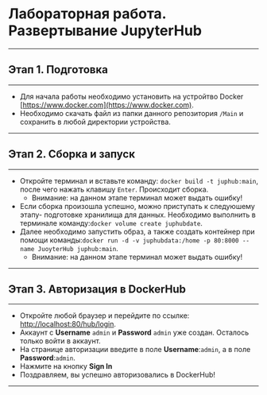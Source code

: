 # Лабораторная работа. Развертывание JupyterHub
---
## Этап 1. Подготовка
---
- Для начала работы необходимо установить на устройтво Docker [https://www.docker.com](https://www.docker.com).
- Необходимо скачать файл из папки данного репозитория ```/Main``` и сохранить в любой директории устройства.
---
## Этап 2. Сборка и запуск
---
- Откройте терминал и вставьте команду: ```docker build -t juphub:main```, после чего нажать клавишу ```Enter```. Происходит сборка.
  - Внимание: на данном этапе терминал может выдать ошибку!
- Если сборка произошла успешно, можно приступать к следуюшему этапу- подготовке хранилища для данных. Необходимо выполнить в терминале команду:```docker volume create juphubdate```. 
- Далее необходимо запустить образ, а также создать контейнер при помощи команды:```docker run -d -v juphubdata:/home -p 80:8000 --name JuoyterHub juphub:main```.
  - Внимание: на данном этапе терминал может выдать ошибку!
---
## Этап 3. Авторизация в DockerHub
---
- Откройте любой браузер и перейдите по ссылке: [http://localhost:80/hub/login](http://localhost:80/hub/login).
- Аккаунт с __Username__ ```admin``` и __Password__ ```admin``` уже создан. Осталось только войти в аккаунт.
- На странице авторизации введите в поле __Username__:```admin```, а в поле __Password__:```admin```.
- Нажмите на кнопку __Sign In__
- Поздравляем, вы успешно авторизовались в DockerHub!
---
